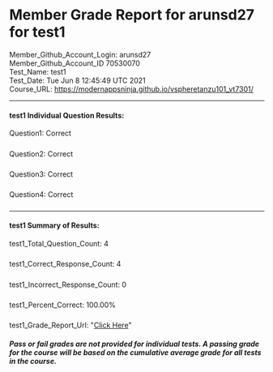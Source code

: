 # Member Grade Report for arunsd27 for test1  
   
Member_Github_Account_Login: arunsd27  
Member_Github_Account_ID 70530070  
Test_Name: test1  
Test_Date: Tue Jun  8 12:45:49 UTC 2021  
Course_URL: https://modernappsninja.github.io/vspheretanzu101_vt7301/  
   
---  
#### test1 Individual Question Results:  
Question1: Correct  
#####  
Question2: Correct  
#####  
Question3: Correct  
#####  
Question4: Correct  
#####  
---  
#### test1 Summary of Results:  
test1_Total_Question_Count: 4  
#####  
test1_Correct_Response_Count: 4  
#####  
test1_Incorrect_Response_Count: 0  
#####  
test1_Percent_Correct: 100.00%  
#####  
test1_Grade_Report_Url: "[Click Here](https://github.com/modernappsninjas/arunsd27/blob/main/static/userdata/courses/vspheretanzu101_vt7301/grade_report.pr1010.test1.md)"
##### Pass or fail grades are not provided for individual tests. A passing grade for the course will be based on the cumulative average grade for all tests in the course.  
